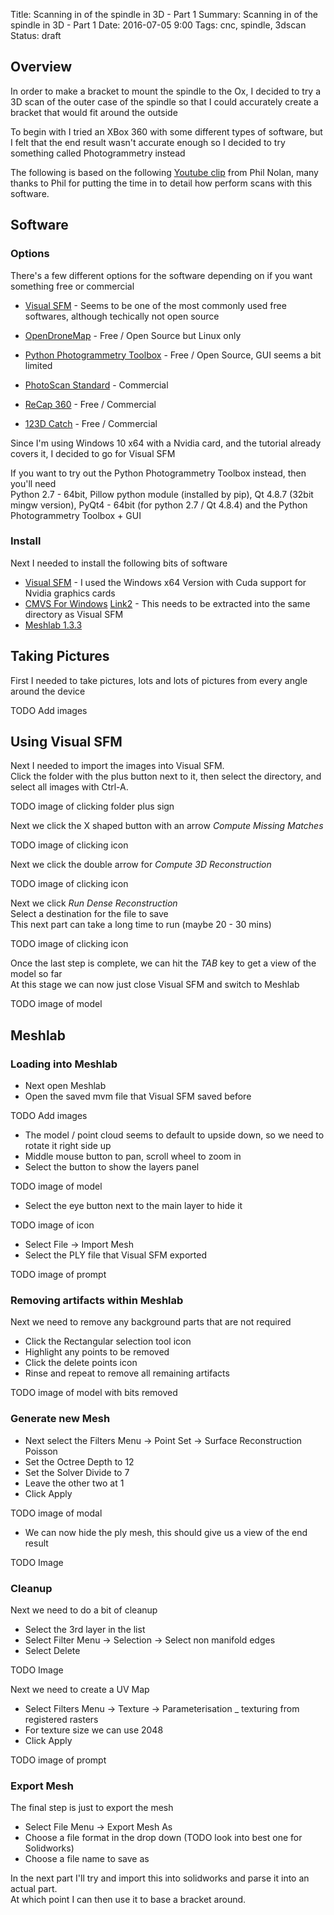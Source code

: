 Title: Scanning in of the spindle in 3D - Part 1
Summary: Scanning in of the spindle in 3D - Part 1
Date: 2016-07-05 9:00
Tags: cnc, spindle, 3dscan
Status: draft

## Overview

In order to make a bracket to mount the spindle to the Ox, I decided to try a 3D scan of the outer case of the spindle
so that I could accurately create a bracket that would fit around the outside

To begin with I tried an XBox 360 with some different types of software, but I felt that the end result wasn't accurate enough
so I decided to try something called Photogrammetry instead

The following is based on the following [Youtube clip](https://www.youtube.com/watch?v=D6eqW6yk50k) from Phil Nolan,
many thanks to Phil for putting the time in to detail how perform scans with this software.

## Software

### Options

There's a few different options for the software depending on if you want something free or commercial

  * [Visual SFM](http://ccwu.me/vsfm/) - Seems to be one of the most commonly used free softwares, although techically not open source
  * [OpenDroneMap](https://github.com/OpenDroneMap/OpenDroneMap) - Free / Open Source but Linux only
  * [Python Photogrammetry Toolbox](http://184.106.205.13/arcteam/ppt.php) - Free / Open Source, GUI seems a bit limited

  * [PhotoScan Standard](http://www.agisoft.com/features/standard-edition/) - Commercial
  * [ReCap 360](http://recap360.autodesk.com/) - Free / Commercial
  * [123D Catch](http://www.123dapp.com/catch) - Free / Commercial

Since I'm using Windows 10 x64 with a Nvidia card, and the tutorial already covers it, I decided to go for Visual SFM

If you want to try out the Python Photogrammetry Toolbox instead, then you'll need <br>
Python 2.7 - 64bit, Pillow python module (installed by pip), Qt 4.8.7 (32bit mingw version), PyQt4 - 64bit (for python 2.7 / Qt 4.8.4)
and the Python Photogrammetry Toolbox + GUI

### Install

Next I needed to install the following bits of software

  * [Visual SFM](http://ccwu.me/vsfm/) - I used the Windows x64 Version with Cuda support for Nvidia graphics cards
  * [CMVS For Windows](http://www.di.ens.fr/cmvs/) [Link2](https://github.com/pmoulon/CMVS-PMVS/tree/master/binariesWin-Linux/Win64-VS2010) - This needs to be extracted into the same directory as Visual SFM
  * [Meshlab 1.3.3](http://meshlab.sourceforge.net/)


## Taking Pictures

First I needed to take pictures, lots and lots of pictures from every angle around the device

TODO Add images


## Using Visual SFM

Next I needed to import the images into Visual SFM. <br>
Click the folder with the plus button next to it, then select the directory, and select all images with Ctrl-A.

TODO image of clicking folder plus sign

Next we click the X shaped button with an arrow *Compute Missing Matches*

TODO image of clicking icon

Next we click the double arrow for *Compute 3D Reconstruction*

TODO image of clicking icon

Next we click *Run Dense Reconstruction* <br>
Select a destination for the file to save <br>
This next part can take a long time to run (maybe 20 - 30 mins)

TODO image of clicking icon

Once the last step is complete, we can hit the *TAB* key to get a view of the model so far <br>
At this stage we can now just close Visual SFM and switch to Meshlab

TODO image of model

## Meshlab


### Loading into Meshlab

  * Next open Meshlab
  * Open the saved mvm file that Visual SFM saved before

TODO Add images

  * The model / point cloud seems to default to upside down, so we need to rotate it right side up
  * Middle mouse button to pan, scroll wheel to zoom in
  * Select the button to show the layers panel

TODO image of model

  * Select the eye button next to the main layer to hide it

TODO image of icon

  * Select File -> Import Mesh
  * Select the PLY file that Visual SFM exported

TODO image of prompt


### Removing artifacts within Meshlab

Next we need to remove any background parts that are not required

  * Click the Rectangular selection tool icon
  * Highlight any points to be removed
  * Click the delete points icon
  * Rinse and repeat to remove all remaining artifacts

TODO image of model with bits removed

### Generate new Mesh

  * Next select the Filters Menu -> Point Set -> Surface Reconstruction Poisson
  * Set the Octree Depth to 12
  * Set the Solver Divide to 7
  * Leave the other two at 1
  * Click Apply

TODO image of modal

  * We can now hide the ply mesh, this should give us a view of the end result

TODO Image

### Cleanup

Next we need to do a bit of cleanup

  * Select the 3rd layer in the list
  * Select Filter Menu -> Selection -> Select non manifold edges
  * Select Delete

TODO Image

Next we need to create a UV Map

  * Select Filters Menu -> Texture -> Parameterisation _ texturing from registered rasters
  * For texture size we can use 2048
  * Click Apply

TODO image of prompt

### Export Mesh

The final step is just to export the mesh

  * Select File Menu -> Export Mesh As
  * Choose a file format in the drop down (TODO look into best one for Solidworks)
  * Choose a file name to save as

In the next part I'll try and import this into solidworks and parse it into an actual part. <br>
At which point I can then use it to base a bracket around.

